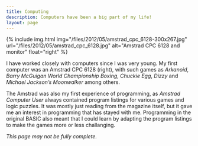 ```yaml
---
title: Computing
description: Computers have been a big part of my life!
layout: page
---
```


{% include img.html img="/files/2012/05/amstrad_cpc_6128-300x267.jpg" url="/files/2012/05/amstrad_cpc_6128.jpg" alt="Amstrad CPC 6128 and monitor" float="right" %}

I have worked closely with computers since I was very young. My first computer was an Amstrad CPC 6128 (right), with such games as _Arkanoid_, _Barry McGuigan World Championship Boxing_, _Chuckie Egg_, _Dizzy_ and _Michael Jackson&#8217;s Moonwalker_ among others.

The Amstrad was also my first experience of programming, as _Amstrad Computer User_ always contained program listings for various games and logic puzzles. It was mostly just reading from the magazine itself, but it gave me an interest in programming that has stayed with me. Programming in the original BASIC also meant that I could learn by adapting the program listings to make the games more or less challanging.

_This page may not be fully complete._
